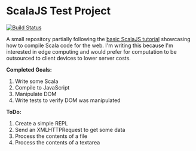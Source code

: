 # ScalaJS Test Project

[![Build Status](https://travis-ci.org/RyanFleck/ScalaJS.svg?branch=master)](https://travis-ci.org/RyanFleck/ScalaJS)

A small repository partially following the [basic ScalaJS tutorial](https://www.scala-js.org/doc/tutorial/basic/)
showcasing how to compile Scala code for the web. I'm writing this because I'm
interested in edge computing and would prefer for computation to be outsourced
to client devices to lower server costs.


**Completed Goals:**

1. Write some Scala
1. Compile to JavaScript
1. Manipulate DOM
1. Write tests to verify DOM was manipulated


**ToDo:**

1. Create a simple REPL
1. Send an XMLHTTPRequest to get some data
1. Process the contents of a file
1. Process the contents of a textarea